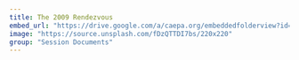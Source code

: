 ```yaml
---
title: The 2009 Rendezvous
embed_url: "https://drive.google.com/a/caepa.org/embeddedfolderview?id=1fu80UGbJiGgP2PH8iBWTILOqIC47TQ66#grid"
image: "https://source.unsplash.com/fDzQTTDI7bs/220x220"
group: "Session Documents"
---
```

